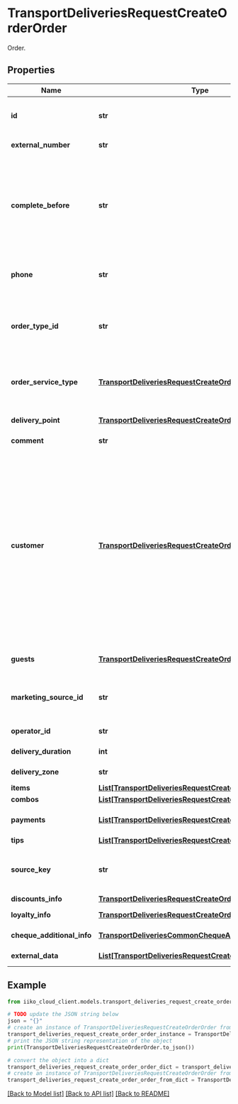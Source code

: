 # TransportDeliveriesRequestCreateOrderOrder

Order.

## Properties

Name | Type | Description | Notes
------------ | ------------- | ------------- | -------------
**id** | **str** | Order ID. Must be unique.  &gt; If sent null, it generates automatically on iikoTransport side. | [optional] 
**external_number** | **str** | Order external number.   &gt; Allowed from version &#x60;8.0.6&#x60;. | [optional] 
**complete_before** | **str** | Order fulfillment date.  &gt; Date and time must be local for delivery terminal, without time zone (take a look at example).   &gt; If null, order is urgent and time is calculated based on customer settings,  &gt; i.e. the shortest delivery time possible.  &gt; Permissible values: from current day and 60 days on. | [optional] 
**phone** | **str** | Telephone number.  &gt; Must begin with symbol \&quot;+\&quot; and must be at least 8 digits. | 
**order_type_id** | **str** | Order type ID.     Can be obtained by &#x60;/api/1/deliveries/order_types&#x60; operation.    &gt; Only one of the fields must be defined: **orderTypeId** or **orderServiceType**. | [optional] 
**order_service_type** | [**TransportDeliveriesRequestCreateOrderOrderServiceType**](TransportDeliveriesRequestCreateOrderOrderServiceType.md) | Order service type.  &gt; Only one of the fields must be defined: **orderTypeId** or **orderServiceType**.   &gt; Allowed from version &#x60;7.0.3&#x60;. | [optional] 
**delivery_point** | [**TransportDeliveriesRequestCreateOrderDeliveryPoint**](TransportDeliveriesRequestCreateOrderDeliveryPoint.md) | Delivery point details.  &gt; Not required in case of customer pickup. Otherwise, required. | [optional] 
**comment** | **str** | Order comment. | [optional] 
**customer** | [**TransportDeliveriesRequestCreateOrderCustomer**](TransportDeliveriesRequestCreateOrderCustomer.md) | Customer.                &#39;Regular&#39; customer:    - can be used only if a customer agrees to take part in the store&#39;s loyalty programs  - customer details will be added (updated) to the store&#39;s customer database  - benefits (accumulation of rewards, etc.) of active loyalty programs will be made available to the customer     &#39;One-time&#39; customer:    - should be used if a customer does not agree to take part in the store&#39;s loyalty programs or an aggregator (external system) does not provide customer details  - customer details will NOT be added to the store&#39;s customer database and will be used ONLY to complete the current order | [optional] 
**guests** | [**TransportDeliveriesRequestCreateOrderGuests**](TransportDeliveriesRequestCreateOrderGuests.md) | Guest details. Not equal to the customer who makes an order. | [optional] 
**marketing_source_id** | **str** | Marketing source (advertisement) ID.                 Can be obtained by &#x60;/api/1/marketing_sources&#x60; operation. | [optional] 
**operator_id** | **str** | Operator ID.   &gt; Allowed from version &#x60;7.6.3&#x60;. | [optional] 
**delivery_duration** | **int** | Delivery duration.   &gt; Allowed from version &#x60;8.8.6&#x60;. | [optional] 
**delivery_zone** | **str** | Name of delivery zone.   &gt; Allowed from version &#x60;8.8.6&#x60;. | [optional] 
**items** | [**List[TransportDeliveriesRequestCreateOrderOrderItem]**](TransportDeliveriesRequestCreateOrderOrderItem.md) | Order items. | 
**combos** | [**List[TransportDeliveriesRequestCreateOrderCombo]**](TransportDeliveriesRequestCreateOrderCombo.md) | Combos included in order. | [optional] 
**payments** | [**List[TransportDeliveriesRequestCreateOrderPayment]**](TransportDeliveriesRequestCreateOrderPayment.md) | Order payment components.   &gt; Type **LoyaltyCard** allowed from version &#x60;7.1.5&#x60;. | [optional] 
**tips** | [**List[TransportDeliveriesRequestCreateOrderTipsPayment]**](TransportDeliveriesRequestCreateOrderTipsPayment.md) | Order tips components. | [optional] 
**source_key** | **str** | The string key (marker) of the source (partner - api user) that created the order. Needed to limit the visibility of orders for external integration. | [optional] 
**discounts_info** | [**TransportDeliveriesRequestCreateOrderDiscountsInfo**](TransportDeliveriesRequestCreateOrderDiscountsInfo.md) | Discounts/surcharges. | [optional] 
**loyalty_info** | [**TransportDeliveriesRequestCreateOrderLoyaltyInfo**](TransportDeliveriesRequestCreateOrderLoyaltyInfo.md) | Information about Loyalty app. | [optional] 
**cheque_additional_info** | [**TransportDeliveriesCommonChequeAdditionalInfo**](TransportDeliveriesCommonChequeAdditionalInfo.md) | Cheque additional information. | [optional] 
**external_data** | [**List[TransportDeliveriesRequestCreateOrderExternalData]**](TransportDeliveriesRequestCreateOrderExternalData.md) | Order external data.   &gt; Allowed from version &#x60;8.0.6&#x60;. | [optional] 

## Example

```python
from iiko_cloud_client.models.transport_deliveries_request_create_order_order import TransportDeliveriesRequestCreateOrderOrder

# TODO update the JSON string below
json = "{}"
# create an instance of TransportDeliveriesRequestCreateOrderOrder from a JSON string
transport_deliveries_request_create_order_order_instance = TransportDeliveriesRequestCreateOrderOrder.from_json(json)
# print the JSON string representation of the object
print(TransportDeliveriesRequestCreateOrderOrder.to_json())

# convert the object into a dict
transport_deliveries_request_create_order_order_dict = transport_deliveries_request_create_order_order_instance.to_dict()
# create an instance of TransportDeliveriesRequestCreateOrderOrder from a dict
transport_deliveries_request_create_order_order_from_dict = TransportDeliveriesRequestCreateOrderOrder.from_dict(transport_deliveries_request_create_order_order_dict)
```
[[Back to Model list]](../README.md#documentation-for-models) [[Back to API list]](../README.md#documentation-for-api-endpoints) [[Back to README]](../README.md)



